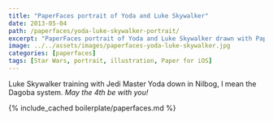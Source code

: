 ```yaml
---
title: "PaperFaces portrait of Yoda and Luke Skywalker"
date: 2013-05-04
path: /paperfaces/yoda-luke-skywalker-portrait/
excerpt: "PaperFaces portrait of Yoda and Luke Skywalker drawn with Paper for iOS on an iPad."
image: ../../assets/images/paperfaces-yoda-luke-skywalker.jpg
categories: [paperfaces]
tags: [Star Wars, portrait, illustration, Paper for iOS]
---
```


Luke Skywalker training with Jedi Master Yoda down in Nilbog, I mean the Dagoba system. *May the 4th be with you!*

{% include_cached boilerplate/paperfaces.md %}
